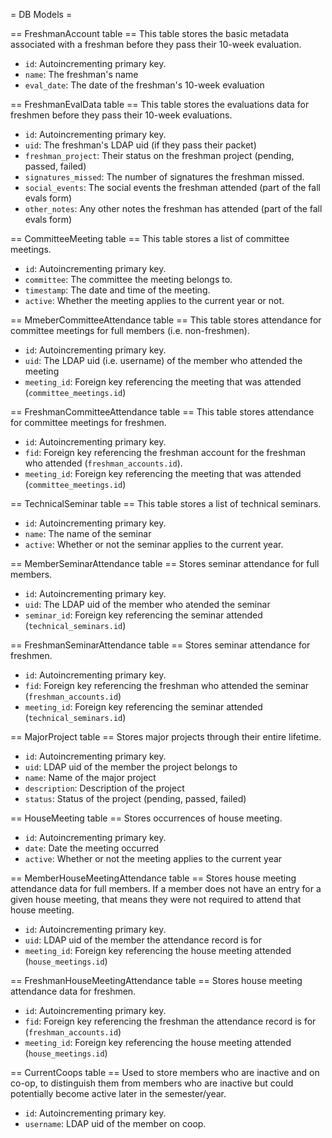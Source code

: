= DB Models =

== FreshmanAccount table ==
This table stores the basic metadata associated with a freshman before they pass
their 10-week evaluation.
* `id`: Autoincrementing primary key.
* `name`: The freshman's name
* `eval_date`: The date of the freshman's 10-week evaluation

== FreshmanEvalData table ==
This table stores the evaluations data for freshmen before they pass their
10-week evaluations.
* `id`: Autoincrementing primary key.
* `uid`: The freshman's LDAP uid (if they pass their packet)
* `freshman_project`: Their status on the freshman project (pending, passed,
  failed)
* `signatures_missed`: The number of signatures the freshman missed.
* `social_events`: The social events the freshman attended (part of the fall
  evals form)
* `other_notes`: Any other notes the freshman has attended (part of the fall
  evals form)

== CommitteeMeeting table ==
This table stores a list of committee meetings.
* `id`: Autoincrementing primary key.
* `committee`: The committee the meeting belongs to.
* `timestamp`: The date and time of the meeting.
* `active`: Whether the meeting applies to the current year or not.

== MmeberCommitteeAttendance table ==
This table stores attendance for committee meetings for full members (i.e.
non-freshmen).
* `id`: Autoincrementing primary key.
* `uid`: The LDAP uid (i.e. username) of the member who attended the meeting
* `meeting_id`: Foreign key referencing the meeting that was attended
  (`committee_meetings.id`)

== FreshmanCommitteeAttendance table ==
This table stores attendance for committee meetings for freshmen.
* `id`: Autoincrementing primary key.
* `fid`: Foreign key referencing the freshman account for the freshman who
  attended (`freshman_accounts.id`).
* `meeting_id`: Foreign key referencing the meeting that was attended
  (`committee_meetings.id`)

== TechnicalSeminar table ==
This table stores a list of technical seminars.
* `id`: Autoincrementing primary key.
* `name`: The name of the seminar
* `active`: Whether or not the seminar applies to the current year.

== MemberSeminarAttendance table ==
Stores seminar attendance for full members.
* `id`: Autoincrementing primary key.
* `uid`: The LDAP uid of the member who atended the seminar
* `seminar_id`: Foreign key referencing the seminar attended
  (`technical_seminars.id`)

== FreshmanSeminarAttendance table ==
Stores seminar attendance for freshmen.
* `id`: Autoincrementing primary key.
* `fid`: Foreign key referencing the freshman who attended the seminar
  (`freshman_accounts.id`)
* `meeting_id`: Foreign key referencing the seminar attended
  (`technical_seminars.id`)

== MajorProject table ==
Stores major projects through their entire lifetime.
* `id`: Autoincrementing primary key.
* `uid`: LDAP uid of the member the project belongs to
* `name`: Name of the major project
* `description`: Description of the project
* `status`: Status of the project (pending, passed, failed)

== HouseMeeting table ==
Stores occurrences of house meeting.
* `id`: Autoincrementing primary key.
* `date`: Date the meeting occurred
* `active`: Whether or not the meeting applies to the current year

== MemberHouseMeetingAttendance table ==
Stores house meeting attendance data for full members. If a member does not have
an entry for a given house meeting, that means they were not required to attend
that house meeting.
* `id`: Autoincrementing primary key.
* `uid`: LDAP uid of the member the attendance record is for
* `meeting_id`: Foreign key referencing the house meeting attended
  (`house_meetings.id`)

== FreshmanHouseMeetingAttendance table ==
Stores house meeting attendance data for freshmen.
* `id`: Autoincrementing primary key.
* `fid`: Foreign key referencing the freshman the attendance record is for
  (`freshman_accounts.id`)
* `meeting_id`: Foreign key referencing the house meeting attended
  (`house_meetings.id`)

== CurrentCoops table ==
Used to store members who are inactive and on co-op, to distinguish them from
members who are inactive but could potentially become active later in the
semester/year.
* `id`: Autoincrementing primary key.
* `username`: LDAP uid of the member on coop.
